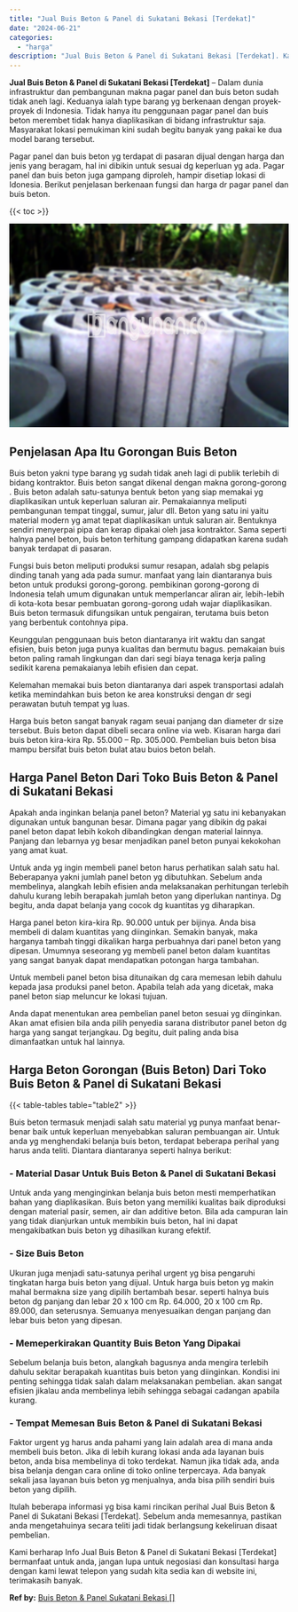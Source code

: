 ```yaml
---
title: "Jual Buis Beton & Panel di Sukatani Bekasi [Terdekat]"
date: "2024-06-21"
categories: 
  - "harga"
description: "Jual Buis Beton & Panel di Sukatani Bekasi [Terdekat]. Kami berharap Info Jual Buis Beton & Panel di Sukatani Bekasi [Terdekat] bermanfaat untuk anda, jang..."
---
```


**Jual Buis Beton & Panel di Sukatani Bekasi \[Terdekat\]** – Dalam dunia infrastruktur dan pembangunan makna pagar panel dan buis beton sudah tidak aneh lagi. Keduanya ialah type barang yg berkenaan dengan proyek-proyek di Indonesia. Tidak hanya itu penggunaan pagar panel dan buis beton merembet tidak hanya diaplikasikan di bidang infrastruktur saja. Masyarakat lokasi pemukiman kini sudah begitu banyak yang pakai ke dua model barang tersebut.

Pagar panel dan buis beton yg terdapat di pasaran dijual dengan harga dan jenis yang beragam, hal ini dibikin untuk sesuai dg keperluan yg ada. Pagar panel dan buis beton juga gampang diproleh, hampir disetiap lokasi di Idonesia. Berikut penjelasan berkenaan fungsi dan harga dr pagar panel dan buis beton.

{{< toc >}}

![Jual Buis Beton & Panel di Sukatani Bekasi [Terdekat]](/images/jual-panel-buis-beton-murah-31.png)

## Penjelasan Apa Itu Gorongan Buis Beton

Buis beton yakni type barang yg sudah tidak aneh lagi di publik terlebih di bidang kontraktor. Buis beton sangat dikenal dengan makna gorong-gorong . Buis beton adalah satu-satunya bentuk beton yang siap memakai yg diaplikasikan untuk keperluan saluran air. Pemakaiannya meliputi pembangunan tempat tinggal, sumur, jalur dll. Beton yang satu ini yaitu material modern yg amat tepat diaplikasikan untuk saluran air. Bentuknya sendiri menyerpai pipa dan kerap dipakai oleh jasa kontraktor. Sama seperti halnya panel beton, buis beton terhitung gampang didapatkan karena sudah banyak terdapat di pasaran.

Fungsi buis beton meliputi produksi sumur resapan, adalah sbg pelapis dinding tanah yang ada pada sumur. manfaat yang lain diantaranya buis beton untuk produksi gorong-gorong. pembikinan gorong-gorong di Indonesia telah umum digunakan untuk memperlancar aliran air, lebih-lebih di kota-kota besar pembuatan gorong-gorong udah wajar diaplikasikan. Buis beton termasuk difungsikan untuk pengairan, terutama buis beton yang berbentuk contohnya pipa.

Keunggulan penggunaan buis beton diantaranya irit waktu dan sangat efisien, buis beton juga punya kualitas dan bermutu bagus. pemakaian buis beton paling ramah lingkungan dan dari segi biaya tenaga kerja paling sedikit karena pemakaianya lebih efisien dan cepat.

Kelemahan memakai buis beton diantaranya dari aspek transportasi adalah ketika memindahkan buis beton ke area konstruksi dengan dr segi perawatan butuh tempat yg luas.

Harga buis beton sangat banyak ragam seuai panjang dan diameter dr size tersebut. Buis beton dapat dibeli secara online via web. Kisaran harga dari buis beton kira-kira Rp. 55.000 – Rp. 305.000. Pembelian buis beton bisa mampu bersifat buis beton bulat atau buios beton belah.

## Harga Panel Beton Dari Toko Buis Beton & Panel di Sukatani Bekasi

Apakah anda inginkan belanja panel beton? Material yg satu ini kebanyakan digunakan untuk bangunan besar. Dimana pagar yang dibikin dg pakai panel beton dapat lebih kokoh dibandingkan dengan material lainnya. Panjang dan lebarnya yg besar menjadikan panel beton punyai kekokohan yang amat kuat.

Untuk anda yg ingin membeli panel beton harus perhatikan salah satu hal. Beberapanya yakni jumlah panel beton yg dibutuhkan. Sebelum anda membelinya, alangkah lebih efisien anda melaksanakan perhitungan terlebih dahulu kurang lebih berapakah jumlah beton yang diperlukan nantinya. Dg begitu, anda dapat belanja yang cocok dg kuantitas yg diharapkan.

Harga panel beton kira-kira Rp. 90.000 untuk per bijinya. Anda bisa membeli di dalam kuantitas yang diinginkan. Semakin banyak, maka harganya tambah tinggi dikalikan harga perbuahnya dari panel beton yang dipesan. Umumnya seseorang yg membeli panel beton dalam kuantitas yang sangat banyak dapat mendapatkan potongan harga tambahan.

Untuk membeli panel beton bisa ditunaikan dg cara memesan lebih dahulu kepada jasa produksi panel beton. Apabila telah ada yang dicetak, maka panel beton siap meluncur ke lokasi tujuan.

Anda dapat menentukan area pembelian panel beton sesuai yg diinginkan. Akan amat efisien bila anda pilih penyedia sarana distributor panel beton dg harga yang sangat terjangkau. Dg begitu, duit paling anda bisa dimanfaatkan untuk hal lainnya.

## Harga Beton Gorongan (Buis Beton) Dari Toko Buis Beton & Panel di Sukatani Bekasi

{{< table-tables table="table2" >}}

Buis beton termasuk menjadi salah satu material yg punya manfaat benar-benar baik untuk keperluan menyebabkan saluran pembuangan air. Untuk anda yg menghendaki belanja buis beton, terdapat beberapa perihal yang harus anda teliti. Diantara diantaranya seperti halnya berikut:

### \- Material Dasar Untuk Buis Beton & Panel di Sukatani Bekasi

Untuk anda yang menginginkan belanja buis beton mesti memperhatikan bahan yang diaplikasikan. Buis beton yang memiliki kualitas baik diproduksi dengan material pasir, semen, air dan additive beton. Bila ada campuran lain yang tidak dianjurkan untuk membikin buis beton, hal ini dapat mengakibatkan buis beton yg dihasilkan kurang efektif.

### \- Size Buis Beton

Ukuran juga menjadi satu-satunya perihal urgent yg bisa pengaruhi tingkatan harga buis beton yang dijual. Untuk harga buis beton yg makin mahal bermakna size yang dipilih bertambah besar. seperti halnya buis beton dg panjang dan lebar 20 x 100 cm Rp. 64.000, 20 x 100 cm Rp. 89.000, dan seterusnya. Semuanya menyesuaikan dengan panjang dan lebar buis beton yang dipesan.

### \- Memeperkirakan Quantity Buis Beton Yang Dipakai

Sebelum belanja buis beton, alangkah bagusnya anda mengira terlebih dahulu sekitar berapakah kuantitas buis beton yang diinginkan. Kondisi ini penting sehingga tidak salah dalam melaksanakan pembelian. akan sangat efisien jikalau anda membelinya lebih sehingga sebagai cadangan apabila kurang.

### \- Tempat Memesan Buis Beton & Panel di Sukatani Bekasi

Faktor urgent yg harus anda pahami yang lain adalah area di mana anda membeli buis beton. Jika di lebih kurang lokasi anda ada layanan buis beton, anda bisa membelinya di toko terdekat. Namun jika tidak ada, anda bisa belanja dengan cara online di toko online terpercaya. Ada banyak sekali jasa layanan buis beton yg menjualnya, anda bisa pilih sendiri buis beton yang dipilih.

Itulah beberapa informasi yg bisa kami rincikan perihal Jual Buis Beton & Panel di Sukatani Bekasi \[Terdekat\]. Sebelum anda memesannya, pastikan anda mengetahuinya secara teliti jadi tidak berlangsung kekeliruan disaat pembelian.

Kami berharap Info Jual Buis Beton & Panel di Sukatani Bekasi \[Terdekat\] bermanfaat untuk anda, jangan lupa untuk negosiasi dan konsultasi harga dengan kami lewat telepon yang sudah kita sedia kan di website ini, terimakasih banyak.

**Ref by:** [Buis Beton & Panel Sukatani Bekasi []](https://id.wikipedia.org/wiki/Buis)
